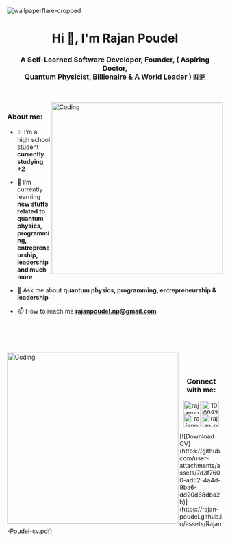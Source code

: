 
![wallpaperflare-cropped](https://github.com/user-attachments/assets/dc7384e4-6a26-423b-bf2b-fba39ec40df0)

<h1 align="center"> Hi 👋, I'm Rajan Poudel</h1>
<h3 align="center">A Self-Learned Software Developer, Founder, ( Aspiring Doctor, <br> Quantum Physicist, Billionaire & A World Leader ) 🇳🇵</h3>
<br>
<br>
<img align="right" alt="Coding" width="400" src="https://github.com/user-attachments/assets/ac012f82-630e-4f7c-8667-22d67b874225">
<h3 align="left">About me:</h3>

- ✨ I’m a high school student **currently studying +2**
  
- 🌱 I’m currently learning **new stuffs related to quantum physics, programming, entrepreneurship, leadership and much more**

- 💬 Ask me about **quantum physics, programming, entrepreneurship & leadership**

- 📫 How to reach me **rajanpoudel.np@gmail.com**
<br>
<br>
<br>
<br>
<img align="left" alt="Coding" width="400" src="https://github.com/user-attachments/assets/cffc7c80-95ab-47c5-accd-6535a3979ece">
<br>
<br>
<h3 align="center">Connect with me:</h3>
<p align="center">
  <a href="https://www.linkedin.com/in/rajanpoudel-np/" target="blank"><img align="center" src="https://github.com/rahuldkjain/github-profile-readme-generator/blob/master/src/images/icons/Social/linked-in-alt.svg" alt="rajanpoudel-np" height="30" width="40" /></a>
<a href="https://fb.com/100092289158738" target="blank"><img align="center" src="https://raw.githubusercontent.com/rahuldkjain/github-profile-readme-generator/master/src/images/icons/Social/facebook.svg" alt="100092289158738" height="30" width="40" /></a>
<a href="https://instagram.com/_rajanpoudel" target="blank"><img align="center" src="https://raw.githubusercontent.com/rahuldkjain/github-profile-readme-generator/master/src/images/icons/Social/instagram.svg" alt="_rajanpoudel" height="30" width="40" /></a>
<a href="https://www.youtube.com/c/rajan_poudel" target="blank"><img align="center" src="https://raw.githubusercontent.com/rahuldkjain/github-profile-readme-generator/master/src/images/icons/Social/youtube.svg" alt="rajan_poudel" height="30" width="40" /></a> 
</p>
[![Download CV](https://github.com/user-attachments/assets/7d3f7600-ad52-4a4d-9ba6-dd20d68dba2b)](https://rajan-poudel.github.io/assets/Rajan-Poudel-cv.pdf)


